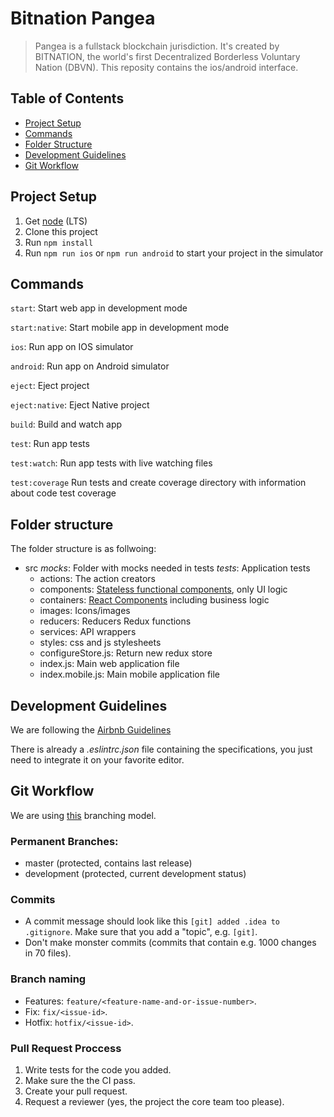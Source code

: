 # Bitnation Pangea

> Pangea is a fullstack blockchain jurisdiction. It's created by BITNATION, the world's first Decentralized Borderless Voluntary Nation (DBVN). This reposity contains the ios/android interface.

## Table of Contents

- [Project Setup](#project-setup)
- [Commands](#commands)
- [Folder Structure](#folder-structure)
- [Development Guidelines](#development-guidelines)
- [Git Workflow](#git-workflow)

## Project Setup

1. Get [node](https://nodejs.org/en/) (LTS)
2. Clone this project
3. Run `npm install`
4. Run `npm run ios` or `npm run android` to start your project in the simulator

## Commands

`start`: Start web app in development mode

`start:native`: Start mobile app in development mode

`ios`: Run app on IOS simulator

`android`: Run app on Android simulator

`eject`: Eject project

`eject:native`: Eject Native project

`build`: Build and watch app

`test`: Run app tests

`test:watch`: Run app tests with live watching files

`test:coverage` Run tests and create coverage directory with information about code test coverage


## Folder structure

The folder structure is as follwoing:
- src
  _mocks_: Folder with mocks needed in tests
  _tests_: Application tests
  - actions: The action creators
  - components: [Stateless functional components](https://hackernoon.com/react-stateless-functional-components-nine-wins-you-might-have-overlooked-997b0d933dbc), only UI logic
  - containers: [React Components](https://facebook.github.io/react/docs/react-component.html) including business logic
  - images: Icons/images
  - reducers: Reducers Redux functions
  - services: API wrappers
  - styles: css and js stylesheets
  - configureStore.js: Return new redux store
  - index.js: Main web application file
  - index.mobile.js: Main mobile application file

## Development Guidelines

  We are following the [Airbnb Guidelines](https://github.com/airbnb/javascript)
  
  There is already a *.eslintrc.json* file containing the specifications, you just need to integrate it on your favorite editor.

## Git Workflow
We are using [this](http://nvie.com/posts/a-successful-git-branching-model/) branching model.

### Permanent Branches:

- master (protected, contains last release)
- development (protected, current development status)

### Commits
* A commit message should look like this `[git] added .idea to .gitignore`. Make sure that you add a "topic", e.g. `[git]`.
* Don't make monster commits (commits that contain e.g. 1000 changes in 70 files).

### Branch naming
* Features: `feature/<feature-name-and-or-issue-number>`.
* Fix: `fix/<issue-id>`.
* Hotfix: `hotfix/<issue-id>`.

### Pull Request Proccess
1. Write tests for the code you added.
2. Make sure the the CI pass.
3. Create your pull request.
4. Request a reviewer (yes, the project the core team too please).
